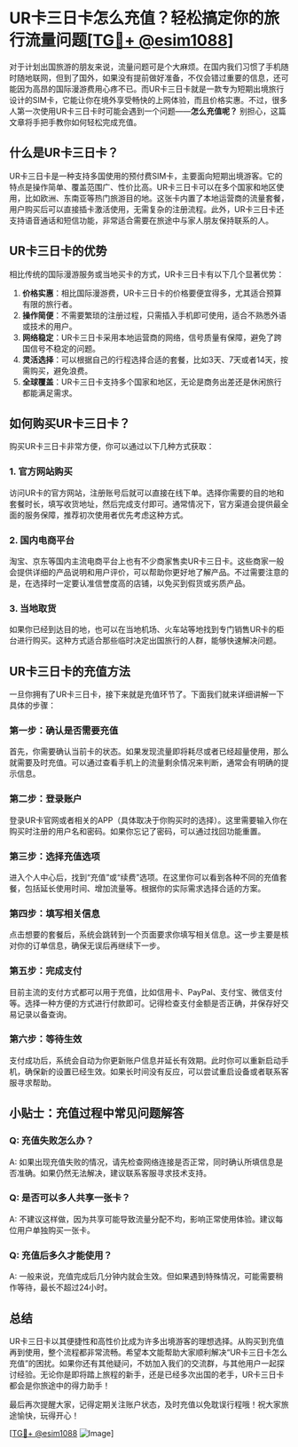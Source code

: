 # UR卡三日卡怎么充值？轻松搞定你的旅行流量问题[[TG💪+ @esim1088](https://t.me/s/esim1088)]

对于计划出国旅游的朋友来说，流量问题可是个大麻烦。在国内我们习惯了手机随时随地联网，但到了国外，如果没有提前做好准备，不仅会错过重要的信息，还可能因为高昂的国际漫游费用心疼不已。而UR卡三日卡就是一款专为短期出境旅行设计的SIM卡，它能让你在境外享受畅快的上网体验，而且价格实惠。不过，很多人第一次使用UR卡三日卡时可能会遇到一个问题——**怎么充值呢？** 别担心，这篇文章将手把手教你如何轻松完成充值。

## 什么是UR卡三日卡？

UR卡三日卡是一种支持多国使用的预付费SIM卡，主要面向短期出境游客。它的特点是操作简单、覆盖范围广、性价比高。UR卡三日卡可以在多个国家和地区使用，比如欧洲、东南亚等热门旅游目的地。这张卡内置了本地运营商的流量套餐，用户购买后可以直接插卡激活使用，无需复杂的注册流程。此外，UR卡三日卡还支持语音通话和短信功能，非常适合需要在旅途中与家人朋友保持联系的人。

## UR卡三日卡的优势

相比传统的国际漫游服务或当地买卡的方式，UR卡三日卡有以下几个显著优势：

1. **价格实惠**：相比国际漫游费，UR卡三日卡的价格要便宜得多，尤其适合预算有限的旅行者。
2. **操作简便**：不需要繁琐的注册过程，只需插入手机即可使用，适合不熟悉外语或技术的用户。
3. **网络稳定**：UR卡三日卡采用本地运营商的网络，信号质量有保障，避免了跨国信号不稳定的问题。
4. **灵活选择**：可以根据自己的行程选择合适的套餐，比如3天、7天或者14天，按需购买，避免浪费。
5. **全球覆盖**：UR卡三日卡支持多个国家和地区，无论是商务出差还是休闲旅行都能满足需求。

## 如何购买UR卡三日卡？

购买UR卡三日卡非常方便，你可以通过以下几种方式获取：

### 1. 官方网站购买
访问UR卡的官方网站，注册账号后就可以直接在线下单。选择你需要的目的地和套餐时长，填写收货地址，然后完成支付即可。通常情况下，官方渠道会提供最全面的服务保障，推荐初次使用者优先考虑这种方式。

### 2. 国内电商平台
淘宝、京东等国内主流电商平台上也有不少商家售卖UR卡三日卡。这些商家一般会提供详细的产品说明和用户评价，可以帮助你更好地了解产品。不过需要注意的是，在选择时一定要认准信誉度高的店铺，以免买到假货或劣质产品。

### 3. 当地取货
如果你已经到达目的地，也可以在当地机场、火车站等地找到专门销售UR卡的柜台进行购买。这种方式适合那些临时决定出国旅行的人群，能够快速解决问题。

## UR卡三日卡的充值方法

一旦你拥有了UR卡三日卡，接下来就是充值环节了。下面我们就来详细讲解一下具体的步骤：

### 第一步：确认是否需要充值
首先，你需要确认当前卡的状态。如果发现流量即将耗尽或者已经超量使用，那么就需要及时充值。可以通过查看手机上的流量剩余情况来判断，通常会有明确的提示信息。

### 第二步：登录账户
登录UR卡官网或者相关的APP（具体取决于你购买时的选择）。这里需要输入你在购买时注册的用户名和密码。如果你忘记了密码，可以通过找回功能重置。

### 第三步：选择充值选项
进入个人中心后，找到“充值”或“续费”选项。在这里你可以看到各种不同的充值套餐，包括延长使用时间、增加流量等。根据你的实际需求选择合适的方案。

### 第四步：填写相关信息
点击想要的套餐后，系统会跳转到一个页面要求你填写相关信息。这一步主要是核对你的订单信息，确保无误后再继续下一步。

### 第五步：完成支付
目前主流的支付方式都可以用于充值，比如信用卡、PayPal、支付宝、微信支付等。选择一种方便的方式进行付款即可。记得检查支付金额是否正确，并保存好交易记录以备查询。

### 第六步：等待生效
支付成功后，系统会自动为你更新账户信息并延长有效期。此时你可以重新启动手机，确保新的设置已经生效。如果长时间没有反应，可以尝试重启设备或者联系客服寻求帮助。

## 小贴士：充值过程中常见问题解答

### Q: 充值失败怎么办？
A: 如果出现充值失败的情况，请先检查网络连接是否正常，同时确认所填信息是否准确。如果仍然无法解决，建议联系客服寻求技术支持。

### Q: 是否可以多人共享一张卡？
A: 不建议这样做，因为共享可能导致流量分配不均，影响正常使用体验。建议每位用户单独购买一张卡。

### Q: 充值后多久才能使用？
A: 一般来说，充值完成后几分钟内就会生效。但如果遇到特殊情况，可能需要稍作等待，最长不超过24小时。

## 总结

UR卡三日卡以其便捷性和高性价比成为许多出境游客的理想选择。从购买到充值再到使用，整个流程都非常流畅。希望本文能帮助大家顺利解决“UR卡三日卡怎么充值”的困扰。如果你还有其他疑问，不妨加入我们的交流群，与其他用户一起探讨经验。无论你是即将踏上旅程的新手，还是已经多次出国的老手，UR卡三日卡都会是你旅途中的得力助手！

最后再次提醒大家，记得定期关注账户状态，及时充值以免耽误行程哦！祝大家旅途愉快，玩得开心！

[[TG💪+ @esim1088](https://t.me/s/esim1088) ![Image](https://i.postimg.cc/4NQfJmqS/Snipaste-2025-05-13-00-14-12.png)]